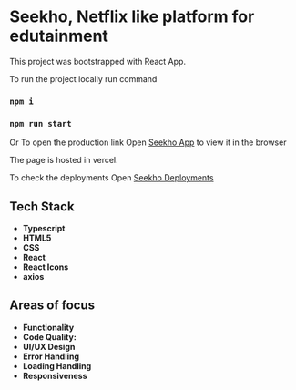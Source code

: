 # Seekho, Netflix like platform for edutainment

This project was bootstrapped with React App.

To run the project locally run command

### `npm i`

### `npm run start`

Or To open the production link
Open [Seekho App](https://seekho-platform.vercel.app/) to view it in the browser

The page is hosted in vercel.

To check the deployments
Open [Seekho Deployments](https://vercel.com/heyabrar/seekho-platform/deployments)

## Tech Stack

- **Typescript**
- **HTML5**
- **CSS**
- **React**
- **React Icons**
- **axios**

## Areas of focus

- **Functionality**
- **Code Quality:**
- **UI/UX Design**
- **Error Handling**
- **Loading Handling**
- **Responsiveness**

